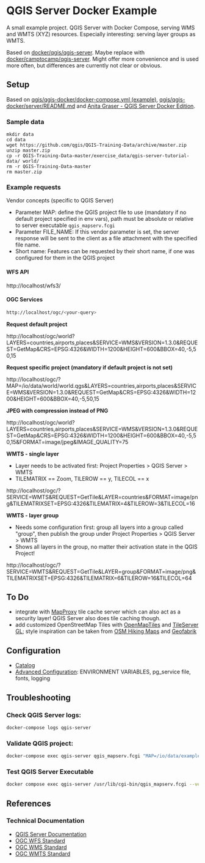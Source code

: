 # QGIS Server Docker Example

A small example project. QGIS Server with Docker Compose, serving WMS and WMTS (XYZ) resources. Especially interesting: serving layer groups as WMTS.

Based on [docker/qgis/qgis-server](https://hub.docker.com/r/qgis/qgis-server).
Maybe replace with [docker/camptocamp/qgis-server](https://hub.docker.com/r/camptocamp/qgis-server).
Might offer more convenience and is used more often, but differences are currently not clear or obvious.

## Setup

Based on [qgis/qgis-docker/docker-compose.yml (example)](https://github.com/qgis/qgis-docker/blob/main/docker-compose.yml), [qgis/qgis-docker/server/README.md](https://github.com/qgis/qgis-docker/blob/main/server/README.md) and [Anita Graser - QGIS Server Docker Edition](https://anitagraser.com/2024/04/20/qgis-server-docker-edition/).

### Sample data

```shell
mkdir data
cd data
wget https://github.com/qgis/QGIS-Training-Data/archive/master.zip
unzip master.zip
cp -r QGIS-Training-Data-master/exercise_data/qgis-server-tutorial-data/ world/
rm -r QGIS-Training-Data-master
rm master.zip
```

### Example requests

Vendor concepts (specific to QGIS Server)

- Parameter MAP: define the QGIS project file to use (mandatory if no default project specified in env vars), path must be absolute or relative to server executable `qgis_mapserv.fcgi`
- Parameter FILE_NAME: If this vendor parameter is set, the server response will be sent to the client as a file attachment with the specified file name.
- Short name: Features can be requested by their short name, if one was configured for them in the QGIS project

#### WFS API

http://localhost/wfs3/

#### OGC Services

```bash
http://localhost/ogc/<your-query>
```

**Request default project**

http://localhost/ogc/world?LAYERS=countries,airports,places&SERVICE=WMS&VERSION=1.3.0&REQUEST=GetMap&CRS=EPSG:4326&WIDTH=1200&HEIGHT=600&BBOX=40,-5,50,15

**Request specific project (mandatory if default project is not set)**

http://localhost/ogc/?MAP=/io/data/world/world.qgs&LAYERS=countries,airports,places&SERVICE=WMS&VERSION=1.3.0&REQUEST=GetMap&CRS=EPSG:4326&WIDTH=1200&HEIGHT=600&BBOX=40,-5,50,15

**JPEG with compression instead of PNG**

http://localhost/ogc/world?LAYERS=countries,airports,places&SERVICE=WMS&VERSION=1.3.0&REQUEST=GetMap&CRS=EPSG:4326&WIDTH=1200&HEIGHT=600&BBOX=40,-5,50,15&FORMAT=image/jpeg&IMAGE_QUALITY=75

**WMTS - single layer**

- Layer needs to be activated first: Project Properties > QGIS Server > WMTS
- TILEMATRIX == Zoom, TILEROW == y, TILECOL == x

http://localhost/ogc/?SERVICE=WMTS&REQUEST=GetTile&LAYER=countries&FORMAT=image/png&TILEMATRIXSET=EPSG:4326&TILEMATRIX=4&TILEROW=3&TILECOL=16

**WMTS - layer group**

- Needs some configuration first: group all layers into a group called "group", then publish the group under Project Properties > QGIS Server > WMTS
- Shows all layers in the group, no matter their activation state in the QGIS Project!

http://localhost/ogc/?SERVICE=WMTS&REQUEST=GetTile&LAYER=group&FORMAT=image/png&TILEMATRIXSET=EPSG:4326&TILEMATRIX=6&TILEROW=16&TILECOL=64

## To Do

- integrate with [MapProxy](https://www.mapproxy.org/) tile cache server which can also act as a security layer! QGIS Server also does tile caching though.
- add customized OpenStreetMap Tiles with [OpenMapTiles](https://openmaptiles.org/) and [TileServer GL](https://openmaptiles.org/docs/host/tileserver-gl/); style inspiration can be taken from [OSM Hiking Maps](https://wiki.openstreetmap.org/wiki/Hiking_maps) and [Geofabrik](https://www.geofabrik.de/maps/rendering.html)

## Configuration

- [Catalog](https://docs.qgis.org/3.40/en/docs/server_manual/catalog.html)
- [Advanced Configuration](https://docs.qgis.org/3.40/en/docs/server_manual/config.html#advanced-configuration): ENVIRONMENT VARIABLES, pg_service file, fonts, logging

## Troubleshooting

### Check QGIS Server logs:
```bash
docker-compose logs qgis-server
```

### Validate QGIS project:
```bash
docker-compose exec qgis-server qgis_mapserv.fcgi "MAP=/io/data/example-project.qgs&SERVICE=WMS&REQUEST=GetCapabilities"
```

### Test QGIS Server Executable

```bash
docker compose exec qgis-server /usr/lib/cgi-bin/qgis_mapserv.fcgi --version
```

## References

### Technical Documentation

- [QGIS Server Documentation](https://docs.qgis.org/latest/en/docs/server_manual/)
- [OGC WFS Standard](https://www.ogc.org/standards/wfs)
- [OGC WMS Standard](https://www.ogc.org/standards/wms)
- [OGC WMTS Standard](https://www.ogc.org/standards/wmts)
